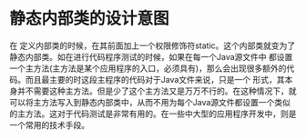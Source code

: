 # 静态内部类的设计意图

在 定义内部类的时候，在其前面加上一个权限修饰符static。这个内部类就变为了静态内部类。如在进行代码程序测试的时候，如果在每一个Java源文件中 都设置一个主方法(主方法是某个应用程序的入口，必须具有)，那么会出现很多额外的代码。而且最主要的时这段主程序的代码对于Java文件来说，只是一个 形式，其本身并不需要这种主方法。但是少了这个主方法又是万万不行的。在这种情况下，就可以将主方法写入到静态内部类中，从而不用为每个Java源文件都设置一个类似的主方法。这对于代码测试是非常有用的。在一些中大型的应用程序开发中，则是一个常用的技术手段。
